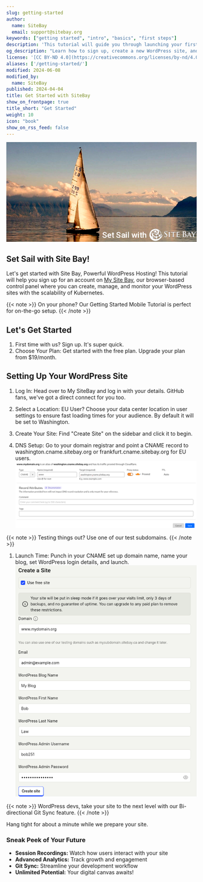 ```yaml
---
slug: getting-started
author:
  name: SiteBay
  email: support@sitebay.org
keywords: ["getting started", "intro", "basics", "first steps"]
description: 'This tutorial will guide you through launching your first WordPress site with SiteBay, with the power of Kubernetes.'
og_description: "Learn how to sign up, create a new WordPress site, and kickstart your journey with our Getting Started guide."
license: '[CC BY-ND 4.0](https://creativecommons.org/licenses/by-nd/4.0)'
aliases: ['/getting-started/']
modified: 2024-06-08
modified_by:
  name: SiteBay
published: 2024-04-04
title: Get Started with SiteBay
show_on_frontpage: true
title_short: "Get Started"
weight: 10
icon: "book"
show_on_rss_feed: false
---
```


![Getting Started with Site Bay](getting-started.png "Getting Started with Site Bay")

## Set Sail with Site Bay!

Let's get started with Site Bay, Powerful WordPress Hosting! This tutorial will help you sign up for an account on [My Site Bay](https://my.sitebay.org), our browser-based control panel where you can create, manage, and monitor your WordPress sites with the scalability of Kubernetes.

{{< note >}}
On your phone? Our Getting Started Mobile Tutorial is perfect for on-the-go setup.
{{< /note >}}

## Let's Get Started
1. First time with us? Sign up. It's super quick.
1. Choose Your Plan: Get started with the free plan. Upgrade your plan from $19/month. 

## Setting Up Your WordPress Site
1. Log In: Head over to My SiteBay and log in with your details. GitHub fans, we've got a direct connect for you too.
1. Select a Location: EU User? Choose your data center location in user settings to ensure fast loading times for your audience. By default it will be set to Washington.
1. Create Your Site: Find "Create Site" on the sidebar and click it to begin.

1. DNS Setup: Go to your domain registrar and point a CNAME record to washington.cname.sitebay.org or frankfurt.cname.sitebay.org for EU users.
![Cloudflare CNAME setup](cloudflare-cname-setup.png "Cloudflare CNAME setup")

{{< note >}}
Testing things out? Use one of our test subdomains.
{{< /note >}}
1. Launch Time: Punch in your CNAME set up domain name, name your blog, set WordPress login details, and launch.
![Make a new site](create-a-free-site.png "New site setup")

{{< note >}}
WordPress devs, take your site to the next level with our Bi-directional Git Sync feature.
{{< /note >}}

Hang tight for about a minute while we prepare your site.

### Sneak Peek of Your Future 

- **Session Recordings:** Watch how users interact with your site
- **Advanced Analytics:** Track growth and engagement
- **Git Sync:** Streamline your development workflow
- **Unlimited Potential:** Your digital canvas awaits!
